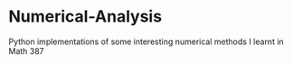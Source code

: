 # Numerical-Analysis
Python implementations of some interesting numerical methods I learnt in Math 387
